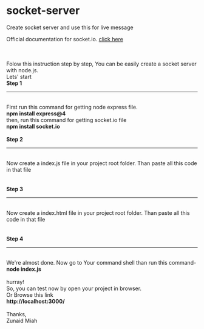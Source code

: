 # socket-server
Create socket server and use this for live message

Official documentation for socket.io. [click here](https://socket.io/docs/v4/)

<br>
<br>
Folow this instruction step by step, You can be easily create a socket server with node.js.<br>
Lets' start<br>
<b>Step 1</b><hr><br>
First run this command for getting node express file.<br>
<b>npm install express@4</b>

<br>
then, run this command for getting socket.io file
<br>
<b>npm install socket.io</b>
<br>
<br>
<b>Step 2</b><hr><br>
Now create a index.js file in your project root folder. Than paste all this code in that file <br>

<br>
<br>
<b>Step 3</b><hr><br>
Now create a index.html file in your project root folder. Than paste all this code in that file <br>

<br>
<br>
<b>Step 4</b><hr><br>
We're almost done. Now go to Your command shell than run this command- <br>
<b>node index.js</b>
 <br>
 <br>
 hurray!<br>
 So, you can test now by open your project in browser. <br>
 Or Browse this link<br>
 <b>http://localhost:3000/</b>
 <br><br>
 Thanks,<br>Zunaid Miah<br>
